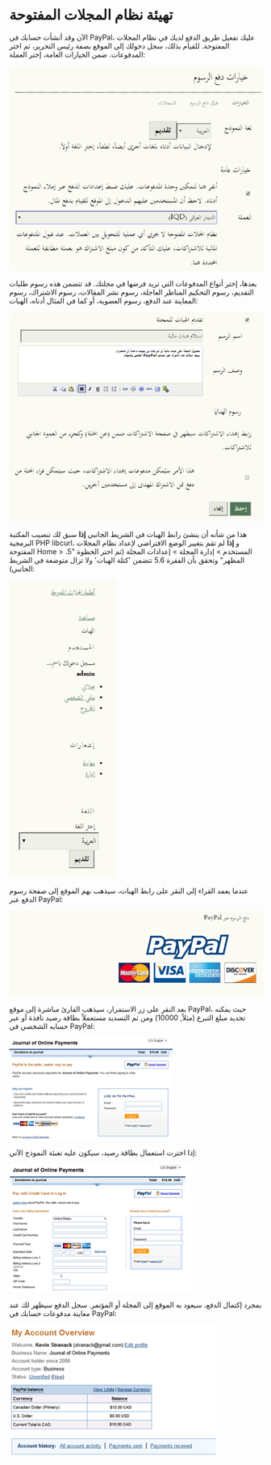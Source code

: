 # تهيئة نظام المجلات المفتوحة

الآن وقد أنشأت حسابك في PayPal، عليك تفعيل طريق الدفع لديك في نظام المجلات المفتوحة. للقيام بذلك، سجل دخولك إلى الموقع بصفة رئيس التحرير، ثم اختر المدفوعات. ضمن الخيارات العامة، إختر العملة:

![](assets/Paypal13.png)

بعدها، إختر أنواع المدفوعات التي تريد فرضها في مجلتك. قد تتضمن هذه رسوم طلبات التقديم، رسوم التحكيم المناظر العاجلة، رسوم نشر المقالات، رسوم الاشتراك، رسوم المعاينة عند الدفع، رسوم العضوية، أو كما في المثال أدناه، الهبات:

![](assets/Paypal14.png)

هذا من شأنه أن ينشئ رابط الهبات في الشريط الجانبي **إذا** سبق لك تنصيب المكتبة البرمجية PHP libcurl، و **إذا** لم تقم بتغيير الوضع الافتراضي لإعداد نظام المجلات المفتوحة Home &gt; المستخدم &gt; إدارة المجلة &gt; إعدادات المجلة \(ثم اختر الخطوة "5. المظهر" وتحقق بأن الفقرة 5.6 تتضمن 'كتلة الهبات' ولا تزال متوضعة في الشريط الجانبي\):

![](assets/Paypal15.png)

عندما يعمد القراء إلى النقر على رابط الهبات، سيذهب بهم الموقع إلى صفحة رسوم الدفع عبر PayPal:

![](assets/Paypal16.png)

بعد النقر على زر الاستمرار، سيذهب القارئ مباشرة إلى موقع PayPal، حيث يمكنه تحديد مبلغ التبرع \(مثلاً, 10000\) ومن ثم التسديد مستعملاً بطاقة رصيد نافذة أو عبر حسابه الشخصي في PayPal:

![](assets/Paypal17.png)

إذا اخترت استعمال بطاقة رصيد، سيكون عليه تعبئة النموذج الآتي:

![](assets/Paypal18.png)

بمجرد إكتمال الدفع، سيعود به الموقع إلى المجلة أو المؤتمر. سجل الدفع سيظهر لك عند معاينة مدفوعات حسابك في PayPal:

![](assets/Paypal19.png)
